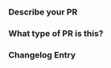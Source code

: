 <!-- Refer to CONTRIBUTING.md for more details and examples.
https://github.com/prometheus/client_golang/blob/main/CONTRIBUTING.md#how-to-fill-the-pr-template  
-->
### Describe your PR


### What type of PR is this?

<!-- Format: /kind followed by ONE of the type {fix, bugfix, enhancement, feature, feat, change, release-note-none} -->


### Changelog Entry
```release-note

```
<!-- Briefly describe any USER-FACING changes introduced in your PR. If your change should not appear in the changelog, write NONE. -->
